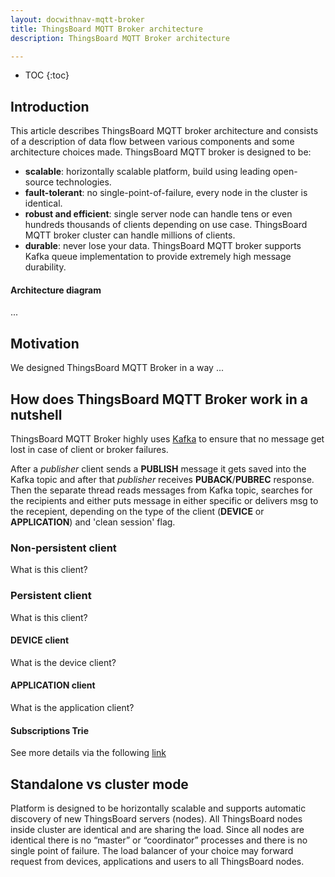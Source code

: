 ```yaml
---
layout: docwithnav-mqtt-broker
title: ThingsBoard MQTT Broker architecture
description: ThingsBoard MQTT Broker architecture

---
```


* TOC
{:toc}

## Introduction

This article describes ThingsBoard MQTT broker architecture and consists of a description of data flow between various components and some architecture choices made.
ThingsBoard MQTT broker is designed to be:

* **scalable**: horizontally scalable platform, build using leading open-source technologies.
* **fault-tolerant**: no single-point-of-failure, every node in the cluster is identical.
* **robust and efficient**: single server node can handle tens or even hundreds thousands of clients depending on use case.
  ThingsBoard MQTT broker cluster can handle millions of clients.
* **durable**: never lose your data. ThingsBoard MQTT broker supports Kafka queue implementation to provide extremely high message durability.

#### Architecture diagram

...

## Motivation

We designed ThingsBoard MQTT Broker in a way ...

## How does ThingsBoard MQTT Broker work in a nutshell

ThingsBoard MQTT Broker highly uses [Kafka](https://kafka.apache.org/) to ensure that no message get lost in case of client or broker failures.

After a _publisher_ client sends a **PUBLISH** message it gets saved into the Kafka topic and after that _publisher_ receives **PUBACK**/**PUBREC** response.
Then the separate thread reads messages from Kafka topic, searches for the recipients and either puts message in either specific or delivers msg to the recepient,
depending on the type of the client (**DEVICE** or **APPLICATION**) and 'clean session' flag.

### Non-persistent client

What is this client?

### Persistent client

What is this client?

#### DEVICE client

What is the device client?

#### APPLICATION client

What is the application client?

#### Subscriptions Trie

See more details via the following [link](https://en.wikipedia.org/wiki/Trie) 

## Standalone vs cluster mode

Platform is designed to be horizontally scalable and supports automatic discovery of new ThingsBoard servers (nodes). 
All ThingsBoard nodes inside cluster are identical and are sharing the load. 
Since all nodes are identical there is no “master” or “coordinator” processes and there is no single point of failure. 
The load balancer of your choice may forward request from devices, applications and users to all ThingsBoard nodes.